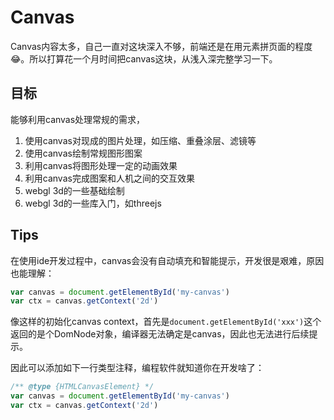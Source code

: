 # Canvas

Canvas内容太多，自己一直对这块深入不够，前端还是在用元素拼页面的程度😂。所以打算花一个月时间把canvas这块，从浅入深完整学习一下。

## 目标

能够利用canvas处理常规的需求，
1. 使用canvas对现成的图片处理，如压缩、重叠涂层、滤镜等
2. 使用canvas绘制常规图形图案
3. 利用canvas将图形处理一定的动画效果
4. 利用canvas完成图案和人机之间的交互效果
5. webgl 3d的一些基础绘制
6. webgl 3d的一些库入门，如threejs

## Tips

在使用ide开发过程中，canvas会没有自动填充和智能提示，开发很是艰难，原因也能理解：  

```js
var canvas = document.getElementById('my-canvas')
var ctx = canvas.getContext('2d')
```

像这样的初始化canvas context，首先是`document.getElementById('xxx')`这个返回的是个DomNode对象，编译器无法确定是canvas，因此也无法进行后续提示。

因此可以添加如下一行类型注释，编程软件就知道你在开发啥了： 

```js
/** @type {HTMLCanvasElement} */
var canvas = document.getElementById('my-canvas')
var ctx = canvas.getContext('2d')
```